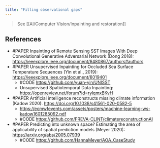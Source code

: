 ```yaml
---
title: "Filling observational gaps"
---
```


> See [[AI/Computer Vision/Inpainting and restoration]]

## References
- #PAPER Inpainting of Remote Sensing SST Images With Deep Convolutional Generative Adversarial Network (Dong 2018): https://ieeexplore.ieee.org/document/8480867/authors#authors
- #PAPER Unsupervised Inpainting for Occluded Sea Surface Temperature Sequences (Yin et al., 2019): https://ieeexplore.ieee.org/document/8019401
	- #CODE https://github.com/yuan-yin/UNISST 
	- Unsupervised Spatiotemporal Data Inpainting: https://openreview.net/forum?id=rylqmxBKvH
- #PAPER Artificial intelligence reconstructs missing climate information (Kadow 2020). https://doi.org/10.1038/s41561-020-0582-5
	- https://ecmwfevents.com/assets/posters/machine-learning-ws-kadow1601285092.pdf
	- #CODE https://github.com/FREVA-CLINT/climatereconstructionAI
- #PAPER Predicting into unknown space? Estimating the area of applicability of spatial prediction models (Meyer 2020): https://arxiv.org/abs/2005.07939
	- #CODE https://github.com/HannaMeyer/AOA_CaseStudy